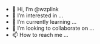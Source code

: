 - 👋 Hi, I’m @wzplink
- 👀 I’m interested in ...
- 🌱 I’m currently learning ...
- 💞️ I’m looking to collaborate on ...
- 📫 How to reach me ...

<!---
wzplink/wzplink is a ✨ special ✨ repository because its `README.md` (this file) appears on your GitHub profile.
You can click the Preview link to take a look at your changes.
--->
